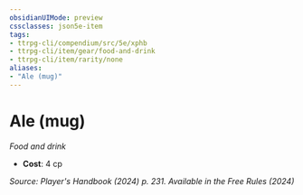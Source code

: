 ```yaml
---
obsidianUIMode: preview
cssclasses: json5e-item
tags:
- ttrpg-cli/compendium/src/5e/xphb
- ttrpg-cli/item/gear/food-and-drink
- ttrpg-cli/item/rarity/none
aliases: 
- "Ale (mug)"
---
```

# Ale (mug)
*Food and drink*  


- **Cost**: 4 cp

*Source: Player's Handbook (2024) p. 231. Available in the Free Rules (2024)*